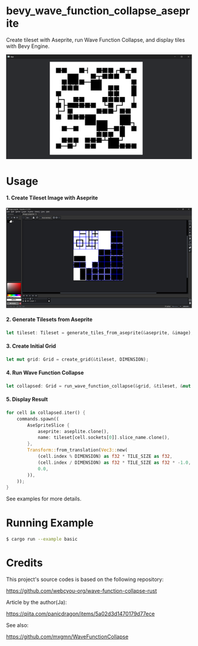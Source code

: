 # bevy_wave_function_collapse_aseprite

Create tileset with Aseprite, run Wave Function Collapse, and display tiles with Bevy Engine.

![screenshot](docs/screenshot.png)

# Usage

#### 1. Create Tileset Image with Aseprite

![aseprite screenshot](docs/aseprite.png)

#### 2. Generate Tilesets from Aseprite

```rust
let tileset: Tileset = generate_tiles_from_aseprite(&aseprite, &image);
```

#### 3. Create Initial Grid

```rust
let mut grid: Grid = create_grid(&tileset, DIMENSION);
```

#### 4. Run Wave Function Collapse

```rust
let collapsed: Grid = run_wave_function_collapse(&grid, &tileset, &mut rng, DIMENSION);
```

#### 5. Display Result

```rust
for cell in collapsed.iter() {
    commands.spawn((
        AseSpriteSlice {
            aseprite: aseplite.clone(),
            name: tileset[cell.sockets[0]].slice_name.clone(),
        },
        Transform::from_translation(Vec3::new(
            (cell.index % DIMENSION) as f32 * TILE_SIZE as f32,
            (cell.index / DIMENSION) as f32 * TILE_SIZE as f32 * -1.0,
            0.0,
        )),
    ));
}
```

See examples for more details.

# Running Example

```bash
$ cargo run --example basic
```

# Credits

This project's source codes is based on the following repository:

https://github.com/webcyou-org/wave-function-collapse-rust

Article by the author(Ja):

https://qiita.com/panicdragon/items/5a02d3d1470179d77ece

See also:

https://github.com/mxgmn/WaveFunctionCollapse
